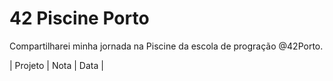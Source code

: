 # 42 Piscine Porto

Compartilharei minha jornada na Piscine da escola de progração @42Porto.

| Projeto | Nota | Data | 
